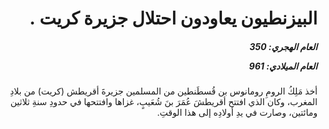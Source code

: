 <h1 dir="rtl">البيزنطيون يعاودون احتلال جزيرة كريت .</h1>

<h5 dir="rtl">العام الهجري:  350

العام الميلادي: 961

</h5>

<p dir="rtl">أخذ مَلِكُ الرومِ رومانوس بن قُسطَنطين من المسلمين جزيرةَ أقريطش (كريت) من بلادِ المغرب، وكان الذي افتتح أقريطشَ عُمَرَ بنَ شُعَيبٍ، غزاها وافتتحها في حدودِ سنةِ ثلاثين ومائتين، وصارت في يدِ أولادِه إلى هذا الوقتِ.</p></br>
